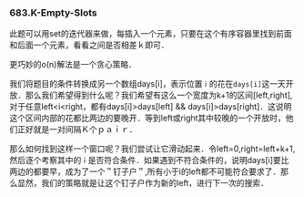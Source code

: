 ### 683.K-Empty-Slots

此题可以用set的迭代器来做，每插入一个元素，只要在这个有序容器里找到前面和后面一个元素，看看之间是否相差ｋ即可．

更巧妙的o(n)解法是一个贪心策略．

我们将题目的条件转换成另一个数组days[i]，表示位置```ｉ```的花在```days[i]```这一天开放．那么我们希望得到什么呢？我们希望有这么一个宽度为k+1的区间[left,right],对于任意left<i<right，都有days[i]>days[left] && days[i]>days[right]．这说明这个区间内部的花都比两边的要晚开．等到left或right其中较晚的一个开放时，他们正好就是一对间隔Ｋ个ｐａｉｒ．

那么如何找到这样一个窗口呢？我们尝试让它滑动起来．令left=0,right=left+k+1,然后逐个考察其中的```ｉ```是否符合条件．如果遇到不符合条件的，说明days[i]要比两边的都要早，成为了一个＂钉子户＂,所有小于i的left都不可能符合要求了．那么显然，我们的策略就是让这个钉子户作为新的left，进行下一次的搜索．

